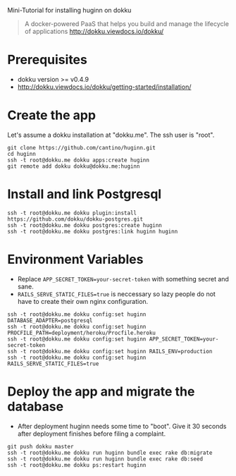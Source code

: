 Mini-Tutorial for installing huginn on dokku 

> A docker-powered PaaS that helps you build and manage the lifecycle of applications http://dokku.viewdocs.io/dokku/

# Prerequisites

* dokku version >= v0.4.9
* http://dokku.viewdocs.io/dokku/getting-started/installation/

# Create the app

Let's assume a dokku installation at "dokku.me". The ssh user is "root".

```
git clone https://github.com/cantino/huginn.git
cd huginn
ssh -t root@dokku.me dokku apps:create huginn
git remote add dokku dokku@dokku.me:huginn
```


# Install and link Postgresql

```
ssh -t root@dokku.me dokku plugin:install https://github.com/dokku/dokku-postgres.git
ssh -t root@dokku.me dokku postgres:create huginn
ssh -t root@dokku.me dokku postgres:link huginn huginn
```

# Environment Variables

* Replace ```APP_SECRET_TOKEN=your-secret-token``` with something secret and sane.
* ```RAILS_SERVE_STATIC_FILES=true``` is neccessary so lazy people do not have to create their own nginx configuration.

```
ssh -t root@dokku.me dokku config:set huginn DATABASE_ADAPTER=postgresql
ssh -t root@dokku.me dokku config:set huginn PROCFILE_PATH=deployment/heroku/Procfile.heroku
ssh -t root@dokku.me dokku config:set huginn APP_SECRET_TOKEN=your-secret-token
ssh -t root@dokku.me dokku config:set huginn RAILS_ENV=production
ssh -t root@dokku.me dokku config:set huginn RAILS_SERVE_STATIC_FILES=true
```

# Deploy the app and migrate the database

* After deployment huginn needs some time to "boot". Give it 30 seconds after deployment finishes before filing a complaint.

```
git push dokku master
ssh -t root@dokku.me dokku run huginn bundle exec rake db:migrate
ssh -t root@dokku.me dokku run huginn bundle exec rake db:seed
ssh -t root@dokku.me dokku ps:restart huginn
```
